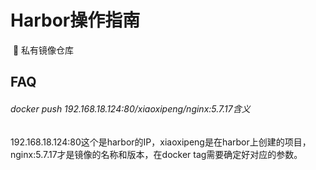 # Harbor操作指南

​	👀 私有镜像仓库

## FAQ

###### docker push 192.168.18.124:80/xiaoxipeng/nginx:5.7.17含义

​	192.168.18.124:80这个是harbor的IP，xiaoxipeng是在harbor上创建的项目，nginx:5.7.17才是镜像的名称和版本，在docker tag需要确定好对应的参数。